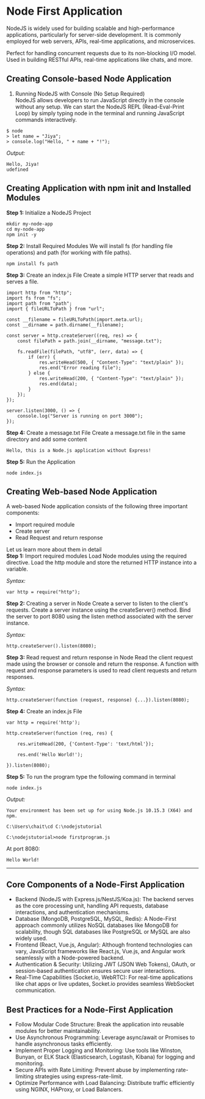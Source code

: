 # Node First Application
NodeJS is widely used for building scalable and high-performance applications, particularly for server-side development. It is commonly employed for web servers, APIs, real-time applications, and microservices.

Perfect for handling concurrent requests due to its non-blocking I/O model.
Used in building RESTful APIs, real-time applications like chats, and more.

## Creating Console-based Node Application
1. Running NodeJS with Console (No Setup Required) <br>
NodeJS allows developers to run JavaScript directly in the console without any setup. We can start the NodeJS REPL (Read-Eval-Print Loop) by simply typing node in the terminal and running JavaScript commands interactively.
```
$ node
> let name = "Jiya";
> console.log("Hello, " + name + "!");
```

*Output:*
```
Hello, Jiya!
udefined
```

## Creating Application with npm init and Installed Modules
**Step 1:** Initialize a NodeJS Project <br>
```
mkdir my-node-app
cd my-node-app
npm init -y
```

**Step 2:** Install Required Modules
We will install fs (for handling file operations) and path (for working with file paths).
```
npm install fs path
```

**Step 3:** Create an index.js File
Create a simple HTTP server that reads and serves a file. <br>
```
import http from "http";
import fs from "fs";
import path from "path";
import { fileURLToPath } from "url";

const __filename = fileURLToPath(import.meta.url);
const __dirname = path.dirname(__filename);

const server = http.createServer((req, res) => {
    const filePath = path.join(__dirname, "message.txt");

    fs.readFile(filePath, "utf8", (err, data) => {
        if (err) {
            res.writeHead(500, { "Content-Type": "text/plain" });
            res.end("Error reading file");
        } else {
            res.writeHead(200, { "Content-Type": "text/plain" });
            res.end(data);
        }
    });
});

server.listen(3000, () => {
    console.log("Server is running on port 3000");
});
```

**Step 4:** Create a message.txt File
Create a message.txt file in the same directory and add some content <br>
```
Hello, this is a Node.js application without Express!
```

**Step 5:** Run the Application
```
node index.js
```

## Creating Web-based Node Application
A web-based Node application consists of the following three important components: <br>
- Import required module
- Create server
- Read Request and return response

Let us learn more about them in detail <br>
**Step 1:** Import required modules
Load Node modules using the required directive. Load the http module and store the returned HTTP instance into a variable. <br>

*Syntax:*
```
var http = require("http");
```

**Step 2:** Creating a server in Node
Create a server to listen to the client's requests. Create a server instance using the createServer() method. Bind the server to port 8080 using the listen method associated with the server instance. <br>

*Syntax:*
```
http.createServer().listen(8080);
```

**Step 3:** Read request and return response in Node
Read the client request made using the browser or console and return the response. A function with request and response parameters is used to read client requests and return responses. <br>

*Syntax:*
```
http.createServer(function (request, response) {...}).listen(8080);
```

**Step 4:** Create an index.js File
```
var http = require('http');
 
http.createServer(function (req, res) {

    res.writeHead(200, {'Content-Type': 'text/html'});
    
    res.end('Hello World!');

}).listen(8080);
```

**Step 5:** To run the program type the following command in terminal
```
node index.js  
```

*Output:*
```
Your environment has been set up for using Node.js 10.15.3 (X64) and npm.

C:\Users\chait\cd C:\nodejstutorial

C:\nodejstutorial>node firstprogram.js
```

At port 8080:
```
Hello World!
```

---

## Core Components of a Node-First Application
- Backend (NodeJS with Express.js/NestJS/Koa.js): The backend serves as the core processing unit, handling API requests, database interactions, and authentication mechanisms.
- Database (MongoDB, PostgreSQL, MySQL, Redis): A Node-First approach commonly utilizes NoSQL databases like MongoDB for scalability, though SQL databases like PostgreSQL or MySQL are also widely used.
- Frontend (React, Vue.js, Angular): Although frontend technologies can vary, JavaScript frameworks like React.js, Vue.js, and Angular work seamlessly with a Node-powered backend.
- Authentication & Security: Utilizing JWT (JSON Web Tokens), OAuth, or session-based authentication ensures secure user interactions.
- Real-Time Capabilities (Socket.io, WebRTC): For real-time applications like chat apps or live updates, Socket.io provides seamless WebSocket communication.

## Best Practices for a Node-First Application
- Follow Modular Code Structure: Break the application into reusable modules for better maintainability.
- Use Asynchronous Programming: Leverage async/await or Promises to handle asynchronous tasks efficiently.
- Implement Proper Logging and Monitoring: Use tools like Winston, Bunyan, or ELK Stack (Elasticsearch, Logstash, Kibana) for logging and monitoring.
- Secure APIs with Rate Limiting: Prevent abuse by implementing rate-limiting strategies using express-rate-limit.
- Optimize Performance with Load Balancing: Distribute traffic efficiently using NGINX, HAProxy, or Load Balancers.
